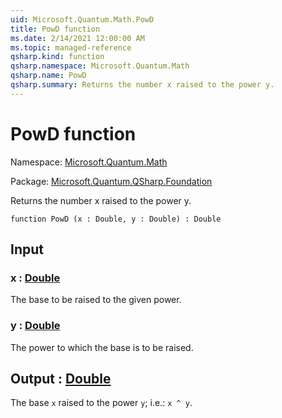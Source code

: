 ```yaml
---
uid: Microsoft.Quantum.Math.PowD
title: PowD function
ms.date: 2/14/2021 12:00:00 AM
ms.topic: managed-reference
qsharp.kind: function
qsharp.namespace: Microsoft.Quantum.Math
qsharp.name: PowD
qsharp.summary: Returns the number x raised to the power y.
---
```


# PowD function

Namespace: [Microsoft.Quantum.Math](xref:Microsoft.Quantum.Math)

Package: [Microsoft.Quantum.QSharp.Foundation](https://nuget.org/packages/Microsoft.Quantum.QSharp.Foundation)


Returns the number x raised to the power y.

```qsharp
function PowD (x : Double, y : Double) : Double
```


## Input

### x : [Double](xref:microsoft.quantum.lang-ref.double)

The base to be raised to the given power.


### y : [Double](xref:microsoft.quantum.lang-ref.double)

The power to which the base is to be raised.



## Output : [Double](xref:microsoft.quantum.lang-ref.double)

The base `x` raised to the power `y`; i.e.: `x ^ y`.